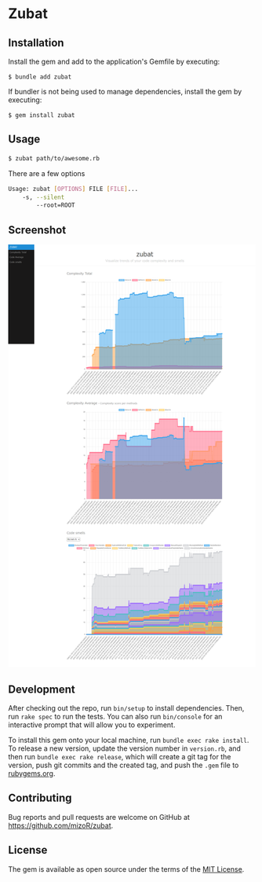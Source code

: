 # Zubat

## Installation

Install the gem and add to the application's Gemfile by executing:

    $ bundle add zubat

If bundler is not being used to manage dependencies, install the gem by executing:

    $ gem install zubat

## Usage

```sh
$ zubat path/to/awesome.rb
```

There are a few options

```sh
Usage: zubat [OPTIONS] FILE [FILE]...
    -s, --silent
        --root=ROOT
```

## Screenshot

![](./screenshot.png)

## Development

After checking out the repo, run `bin/setup` to install dependencies. Then, run `rake spec` to run the tests. You can also run `bin/console` for an interactive prompt that will allow you to experiment.

To install this gem onto your local machine, run `bundle exec rake install`. To release a new version, update the version number in `version.rb`, and then run `bundle exec rake release`, which will create a git tag for the version, push git commits and the created tag, and push the `.gem` file to [rubygems.org](https://rubygems.org).

## Contributing

Bug reports and pull requests are welcome on GitHub at https://github.com/mizoR/zubat.

## License

The gem is available as open source under the terms of the [MIT License](https://opensource.org/licenses/MIT).
